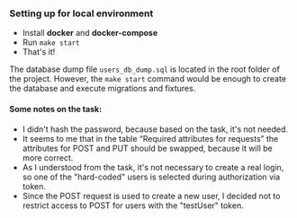 ### Setting up for local environment

- Install **docker** and **docker-compose**
- Run `make start`
- That's it!

The database dump file `users_db_dump.sql` is located in the root folder of the project. 
However, the `make start` command would be enough to create the database and execute migrations and fixtures.

#### Some notes on the task:

- I didn't hash the password, because based on the task, it's not needed.
- It seems to me that in the table “Required attributes for requests” the attributes for POST and PUT should be swapped,
because it will be more correct.
- As I understood from the task, it's not necessary to create a real login, so one of the "hard-coded" users is 
selected during authorization via token.
- Since the POST request is used to create a new user, I decided not to restrict access to POST for users with 
the "testUser" token.